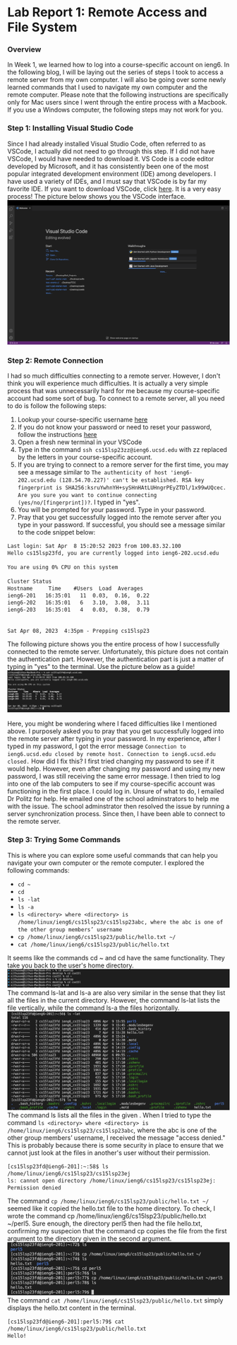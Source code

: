 # Lab Report 1: Remote Access and File System

### Overview
In Week 1, we learned how to log into a course-specific account on ieng6. In the following blog, I will be laying out the series of steps I took to access a remote server from my own computer. I will also be going over some newly learned commands that I used to navigate my own computer and the remote computer. Please note that the following instructions are specifically only for Mac users since I went through the entire process with a Macbook. If you use a Windows computer, the following steps may not work for you. 

### Step 1: Installing Visual Studio Code

Since I had already installed Visual Studio Code, often referred to as VSCode, I actually did not need to go through this step. If I did not have VSCode, I would have needed to download it. VS Code is a code editor developed by Microsoft, and it has consistently been one of the most popular integrated development environment (IDE) among developers. I have used a variety of IDEs, and I must say that VSCode is by far my favorite IDE. If you want to download VSCode, click [here](https://code.visualstudio.com/download). It is a very easy process! The picture below shows you the VSCode interface.
![VSCode-interface](vscodeinterface.png)

### Step 2: Remote Connection

I had so much difficulties connecting to a remote server. However, I don't think you will experience much difficulties. It is actually a very simple process that was unnecessarily hard for me because my course-specific account had some sort of bug. To connect to a remote server, all you need to do is follow the following steps: 
1. Lookup your course-specific username [here](https://sdacs.ucsd.edu/~icc/index.php)
2. If you do not know your password or need to reset your password, follow the instructions [here](https://drive.google.com/file/d/17IDZn8Qq7Q0RkYMxdiIR0o6HJ3B5YqSW/view)
3. Open a fresh new terminal in your VSCode
4. Type in the command `ssh cs15lsp23zz@ieng6.ucsd.edu` with zz replaced by the letters in your course-specific account. 
5. If you are trying to connect to a remore server for the first time, you may see a message similar to `The authenticity of host 'ieng6-202.ucsd.edu (128.54.70.227)' can't be established. RSA key fingerprint is SHA256:ksruYwhnYH+sySHnHAtLUHngrPEyZTDl/1x99wUQcec. Are you sure you want to continue connecting (yes/no/[fingerprint])?`. I typed in "yes".   
6. You will be prompted for your password. Type in your password.
7. Pray that you get successfully logged into the remote server after you type in your password. If successful, you should see a message similar to the code snippet below:

```
Last login: Sat Apr  8 15:20:52 2023 from 100.83.32.100
Hello cs15lsp23fd, you are currently logged into ieng6-202.ucsd.edu

You are using 0% CPU on this system

Cluster Status 
Hostname     Time    #Users  Load  Averages  
ieng6-201   16:35:01   11  0.03,  0.16,  0.22
ieng6-202   16:35:01   6   3.10,  3.08,  3.11
ieng6-203   16:35:01   4   0.03,  0.38,  0.79

 
Sat Apr 08, 2023  4:35pm - Prepping cs15lsp23
```
The following picture shows you the entire process of how I successfully connected to the remote server. Unfortunately, this picture does not contain the authentication part. However, the authentication part is just a matter of typing in "yes" to the terminal. Use the picture below as a guide!
![ssh](ssh.png)

Here, you might be wondering where I faced difficulties like I mentioned above. I purposely asked you to pray that you get successfully logged into the remote server after typing in your password. In my experience, after I typed in my password, I got the error message `Connection to ieng6.ucsd.edu closed by remote host. Connection to ieng6.ucsd.edu closed.` How did I fix this? I first tried changing my password to see if it would help. However, even after changing my password and using my new password, I was still receiving the same error message. I then tried to log into one of the lab computers to see if my course-specific account was functioning in the first place. I could log in. Unsure of what to do, I emailed Dr Politz for help. He emailed one of the school adminstrators to help me with the issue. The school adminstrator then resolved the issue by running a server synchronization process. Since then, I have been able to connect to the remote server.

### Step 3: Trying Some Commands
This is where you can explore some useful commands that can help you navigate your own computer or the remote computer. I explored the following commands: 
* `cd ~`
* `cd`
* `ls -lat`
* `ls -a`
* `ls <directory> where <directory> is /home/linux/ieng6/cs15lsp23/cs15lsp23abc, where the abc is one of the other group members’ username`
* `cp /home/linux/ieng6/cs15lsp23/public/hello.txt ~/`
* `cat /home/linux/ieng6/cs15lsp23/public/hello.txt`

It seems like the commands cd ~ and cd have the same functionality. They take you back to the user's home directory. 
![cd](cd.png)
The command ls-lat and ls-a are also very similar in the sense that they list all the files in the current directory. However, the command ls-lat lists the file vertically, while the command ls-a the files horizontally. 
![ls](ls.png)
The command ls <directory> lists all the files in the given <directory>. When I tried to type the command `ls <directory> where <directory> is /home/linux/ieng6/cs15lsp23/cs15lsp23abc`, where the abc is one of the other group members’ username, I received the message "access denied." This is probably because there is some security in place to ensure that we cannot just look at the files in another's user without their permission. 
```
[cs15lsp23fd@ieng6-201]:~:58$ ls /home/linux/ieng6/cs15lsp23/cs15lsp23ej 
ls: cannot open directory /home/linux/ieng6/cs15lsp23/cs15lsp23ej: Permission denied
```
The command `cp /home/linux/ieng6/cs15lsp23/public/hello.txt ~/` seemed like it copied the hello.txt file to the home directory. To check, I wrote the command cp /home/linux/ieng6/cs15lsp23/public/hello.txt ~/perl5. Sure enough, the directory perl5 then had the file hello.txt, confirming my suspecion that the command cp copies the file from the first argument to the directory given in the second argument. 
![cp](cp.png)
The command `cat /home/linux/ieng6/cs15lsp23/public/hello.txt` simply displays the hello.txt content in the terminal. 
```
[cs15lsp23fd@ieng6-201]:perl5:79$ cat /home/linux/ieng6/cs15lsp23/public/hello.txt
Hello!
```
